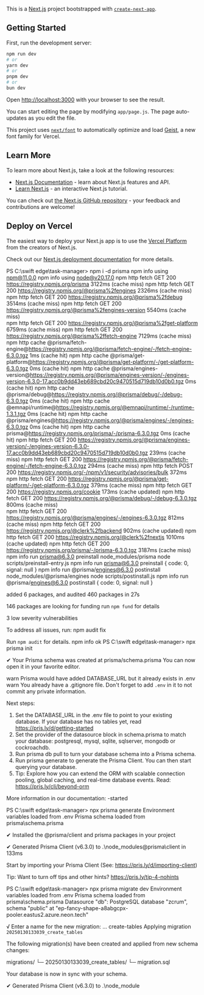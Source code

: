 This is a [Next.js](https://nextjs.org) project bootstrapped with [`create-next-app`](https://github.com/vercel/next.js/tree/canary/packages/create-next-app).

## Getting Started

First, run the development server:

```bash
npm run dev
# or
yarn dev
# or
pnpm dev
# or
bun dev
```

Open [http://localhost:3000](http://localhost:3000) with your browser to see the result.

You can start editing the page by modifying `app/page.js`. The page auto-updates as you edit the file.

This project uses [`next/font`](https://nextjs.org/docs/app/building-your-application/optimizing/fonts) to automatically optimize and load [Geist](https://vercel.com/font), a new font family for Vercel.

## Learn More

To learn more about Next.js, take a look at the following resources:

- [Next.js Documentation](https://nextjs.org/docs) - learn about Next.js features and API.
- [Learn Next.js](https://nextjs.org/learn) - an interactive Next.js tutorial.

You can check out [the Next.js GitHub repository](https://github.com/vercel/next.js) - your feedback and contributions are welcome!

## Deploy on Vercel

The easiest way to deploy your Next.js app is to use the [Vercel Platform](https://vercel.com/new?utm_medium=default-template&filter=next.js&utm_source=create-next-app&utm_campaign=create-next-app-readme) from the creators of Next.js.

Check out our [Next.js deployment documentation](https://nextjs.org/docs/app/building-your-application/deploying) for more details.


PS C:\swift edge\task-manager> npm i -d prisma
npm info using npm@11.0.0
npm info using node@v20.17.0
npm http fetch GET 200 https://registry.npmjs.org/prisma 3122ms (cache miss)
npm http fetch GET 200 https://registry.npmjs.org/@prisma%2fengines 2326ms (cache miss)
npm http fetch GET 200 https://registry.npmjs.org/@prisma%2fdebug 3514ms (cache miss)
npm http fetch GET 200 https://registry.npmjs.org/@prisma%2fengines-version 5540ms (cache miss)       
npm http fetch GET 200 https://registry.npmjs.org/@prisma%2fget-platform 6759ms (cache miss)
npm http fetch GET 200 https://registry.npmjs.org/@prisma%2ffetch-engine 7129ms (cache miss)
npm http cache @prisma/fetch-engine@https://registry.npmjs.org/@prisma/fetch-engine/-/fetch-engine-6.3.0.tgz 1ms (cache hit)
npm http cache @prisma/get-platform@https://registry.npmjs.org/@prisma/get-platform/-/get-platform-6.3.0.tgz 0ms (cache hit)
npm http cache @prisma/engines-version@https://registry.npmjs.org/@prisma/engines-version/-/engines-version-6.3.0-17.acc0b9dd43eb689cbd20c9470515d719db10d0b0.tgz 0ms (cache hit)
npm http cache @prisma/debug@https://registry.npmjs.org/@prisma/debug/-/debug-6.3.0.tgz 0ms (cache hit)
npm http cache @emnapi/runtime@https://registry.npmjs.org/@emnapi/runtime/-/runtime-1.3.1.tgz 0ms (cache hit)
npm http cache @prisma/engines@https://registry.npmjs.org/@prisma/engines/-/engines-6.3.0.tgz 0ms (cache hit)
npm http cache prisma@https://registry.npmjs.org/prisma/-/prisma-6.3.0.tgz 0ms (cache hit)
npm http fetch GET 200 https://registry.npmjs.org/@prisma/engines-version/-/engines-version-6.3.0-17.acc0b9dd43eb689cbd20c9470515d719db10d0b0.tgz 239ms (cache miss)
npm http fetch GET 200 https://registry.npmjs.org/@prisma/fetch-engine/-/fetch-engine-6.3.0.tgz 294ms (cache miss)
npm http fetch POST 200 https://registry.npmjs.org/-/npm/v1/security/advisories/bulk 372ms
npm http fetch GET 200 https://registry.npmjs.org/@prisma/get-platform/-/get-platform-6.3.0.tgz 379ms (cache miss)
npm http fetch GET 200 https://registry.npmjs.org/cookie 173ms (cache updated)
npm http fetch GET 200 https://registry.npmjs.org/@prisma/debug/-/debug-6.3.0.tgz 800ms (cache miss)  
npm http fetch GET 200 https://registry.npmjs.org/@prisma/engines/-/engines-6.3.0.tgz 812ms (cache miss)
npm http fetch GET 200 https://registry.npmjs.org/@clerk%2fbackend 902ms (cache updated)
npm http fetch GET 200 https://registry.npmjs.org/@clerk%2fnextjs 1010ms (cache updated)
npm http fetch GET 200 https://registry.npmjs.org/prisma/-/prisma-6.3.0.tgz 3187ms (cache miss)       
npm info run prisma@6.3.0 preinstall node_modules/prisma node scripts/preinstall-entry.js
npm info run prisma@6.3.0 preinstall { code: 0, signal: null }
npm info run @prisma/engines@6.3.0 postinstall node_modules/@prisma/engines node scripts/postinstall.js
npm info run @prisma/engines@6.3.0 postinstall { code: 0, signal: null }

added 6 packages, and audited 460 packages in 27s  

146 packages are looking for funding
  run `npm fund` for details

3 low severity vulnerabilities

To address all issues, run:
  npm audit fix

Run `npm audit` for details.
npm info ok
PS C:\swift edge\task-manager> npx prisma init

✔ Your Prisma schema was created at prisma/schema.prisma
  You can now open it in your favorite editor.     

warn Prisma would have added DATABASE_URL but it already exists in .env
warn You already have a .gitignore file. Don't forget to add `.env` in it to not commit any private information.

Next steps:
1. Set the DATABASE_URL in the .env file to point to your existing database. If your database has no tables yet, read https://pris.ly/d/getting-started  
2. Set the provider of the datasource block in schema.prisma to match your database: postgresql, mysql, sqlite, sqlserver, mongodb or cockroachdb.       
3. Run prisma db pull to turn your database schema into a Prisma schema.
4. Run prisma generate to generate the Prisma Client. You can then start querying your database.      
5. Tip: Explore how you can extend the ORM with scalable connection pooling, global caching, and real-time database events. Read: https://pris.ly/cli/beyond-orm

More information in our documentation:
-started

PS C:\swift edge\task-manager>
                               npx prisma generate
Environment variables loaded from .env
Prisma schema loaded from prisma\schema.prisma

✔ Installed the @prisma/client and prisma packages in your project

✔ Generated Prisma Client (v6.3.0) to .\node_modules\@prisma\client in 133ms

Start by importing your Prisma Client (See: https://pris.ly/d/importing-client)

Tip: Want to turn off tips and other hints? https://pris.ly/tip-4-nohints

PS C:\swift edge\task-manager> npx prisma migrate dev
Environment variables loaded from .env
Prisma schema loaded from prisma\schema.prisma
Datasource "db": PostgreSQL database "zcrum", schema "public" at "ep-fancy-shape-a8abgcpx-pooler.eastus2.azure.neon.tech"

√ Enter a name for the new migration: ... create-tables
Applying migration `20250130133039_create_tables`

The following migration(s) have been created and applied from new schema changes:

migrations/
  └─ 20250130133039_create_tables/
    └─ migration.sql

Your database is now in sync with your schema.     

✔ Generated Prisma Client (v6.3.0) to .\node_module
